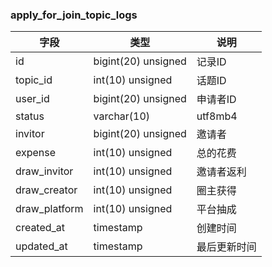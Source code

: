 ### apply_for_join_topic_logs

| 字段 | 类型 | 说明 |
| ------ | ------ | ------ |
| id | bigint(20) unsigned | 记录ID |
| topic_id | int(10) unsigned| 话题ID |
| user_id | bigint(20) unsigned| 申请者ID |
| status | varchar(10)|	utf8mb4| 状态 |
| invitor | bigint(20) unsigned| 邀请者 |
| expense | int(10) unsigned|总的花费|
| draw_invitor | int(10) unsigned|邀请者返利|
| draw_creator | int(10) unsigned|圈主获得|
| draw_platform | int(10) unsigned|平台抽成|
| created_at | timestamp| 创建时间 |
| updated_at | timestamp| 最后更新时间 |
